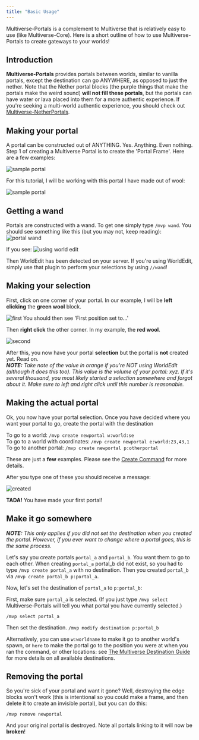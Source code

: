 ```yaml
---
title: "Basic Usage"
---
```


Multiverse-Portals is a complement to Multiverse that is relatively easy to use (like Multiverse-Core). Here is a short outline of how to use Multiverse-Portals to create gateways to your worlds!

## Introduction

**Multiverse-Portals** provides portals between worlds, similar to vanilla portals, except the destination can go ANYWHERE, as opposed to just the nether. Note that the Nether portal blocks (the purple things that make the portals make the weird sound) __will not fill these portals__, but the portals can have water or lava placed into them for a more authentic experience. If you're seeking a multi-world authentic experience, you should check out [Multiverse-NetherPortals](/netherportals/).

## Making your portal
A portal can be constructed out of ANYTHING. Yes. Anything. Even nothing. Step 1 of creating a Multiverse Portal is to create the 'Portal Frame'. Here are a few examples:

![sample portal](https://github.com/Multiverse/Multiverse-Portals/wiki/images/sampleportals.png)

For this tutorial, I will be working with this portal I have made out of wool:

![sample portal](https://github.com/Multiverse/Multiverse-Portals/wiki/images/sampleportal.png)

## Getting a wand

Portals are constructed with a wand. To get one simply type `/mvp wand`. You should see something like this (but you may not, keep reading):
![portal wand](https://github.com/Multiverse/Multiverse-Portals/wiki/images/portalwand.png)

If you see:
![using world edit](https://github.com/Multiverse/Multiverse-Portals/wiki/images/usingworldedit.png)

Then WorldEdit has been detected on your server. If you're using WorldEdit, simply use that plugin to perform your selections by using `//wand`!

## Making your selection
First, click on one corner of your portal. In our example, I will be __left clicking__ the __green wool__ block.

![first](https://github.com/Multiverse/Multiverse-Portals/wiki/images/first.png)
You should then see 'First position set to...'

Then __right click__ the other corner. In my example, the __red wool__.

![second](https://github.com/Multiverse/Multiverse-Portals/wiki/images/second.png)

After this, you now have your portal __selection__ but the portal is __not__ created yet. Read on.   
_**NOTE:** Take note of the value in orange if you're NOT using WorldEdit (although it does this too). This value is the volume of your portal: x*y*z. If it's several thousand, you most likely started a selection somewhere and forgot about it. Make sure to left and right click until this number is reasonable._

## Making the actual portal
Ok, you now have your portal selection. Once you have decided where you want your portal to go, create the portal with the destination  
  
To go to a world: `/mvp create newportal w:world:se`  
To go to a world with coordinates: `/mvp create newportal e:world:23,43,1`  
To go to another portal: `/mvp create newportal p:otherportal`

These are just a __few__ examples. Please see the [Create Command](/portals/fundamentals/commands-usage#Create-Command) for more details.

After you type one of these you should receive a message:

![created](https://github.com/Multiverse/Multiverse-Portals/wiki/images/created.png)

**TADA!** You have made your first portal!

## Make it go somewhere
_**NOTE:** This only applies if you did not set the destination when you created the portal. However, if you ever want to change where a portal goes, this is the same process._

Let's say you create portals `portal_a` and `portal_b`. You want them to go to each other. When creating `portal_a` portal_b did not exist, so you had to type `/mvp create portal_a` with no destination. Then you created `portal_b` via `/mvp create portal_b p:portal_a`.

Now, let's set the destination of `portal_a` to `p:portal_b`:

First, make sure `portal_a` is selected. (If you just type `/mvp select` Multiverse-Portals will tell you what portal you have currently selected.)

`/mvp select portal_a`

Then set the destination.
`/mvp modify destination p:portal_b`

Alternatively, you can use `w:worldname` to make it go to another world's spawn, or `here` to make the portal go to the position you were at when you ran the command, or other locations: see [The Multiverse Destination Guide](/core/reference/destinations) for more details on all available destinations.

## Removing the portal
So you're sick of your portal and want it gone? Well, destroying the edge blocks won't work (this is intentional so you could make a frame, and then delete it to create an invisible portal), but you can do this:

`/mvp remove newportal`

And your original portal is destroyed. Note all portals linking to it will now be **broken**!
